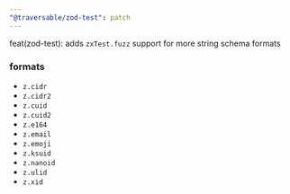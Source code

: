 ```yaml
---
"@traversable/zod-test": patch
---
```


feat(zod-test): adds `zxTest.fuzz` support for more string schema formats

### formats

- `z.cidr`
- `z.cidr2`
- `z.cuid`
- `z.cuid2`
- `z.e164`
- `z.email`
- `z.emoji`
- `z.ksuid`
- `z.nanoid`
- `z.ulid`
- `z.xid`


